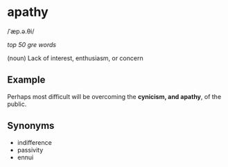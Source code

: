 # apathy

/ˈæp.ə.θi/

*top 50 gre words*

(noun) Lack of interest, enthusiasm, or concern

## Example

Perhaps most difficult will be overcoming the **cynicism, and apathy**, of the public.

## Synonyms

+  indifference
+  passivity
+  ennui
